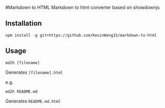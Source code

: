 #Markdown to HTML
Markdown to html converter based on showdownjs


Installation
-------

```
npm install -g git+https://github.com/KevinWang15/markdown-to-html
```

Usage
-----

```
md2h [filename]
```

Generates `[filename].html`

e.g. 
```
md2h README.md
```
Generates `README.md.html`